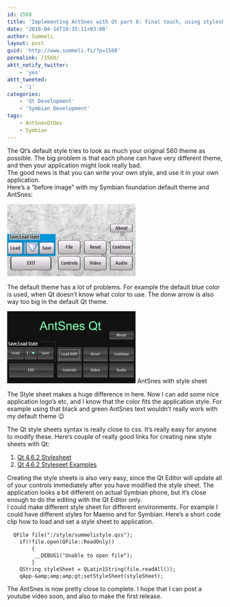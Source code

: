```yaml
---
id: 1568
title: 'Implementing AntSnes with Qt part 6: Final touch, using stylesheets'
date: '2010-04-14T19:35:11+03:00'
author: Summeli
layout: post
guid: 'http://www.summeli.fi/?p=1568'
permalink: /1568/
aktt_notify_twitter:
    - 'yes'
aktt_tweeted:
    - '1'
categories:
    - 'Qt Development'
    - 'Symbian Development'
tags:
    - AntSnesQtDev
    - Symbian
---
```


The Qt’s default style tries to look as much your original S60 theme as possible. The big problem is that each phone can have very different theme, and then your application might look really bad.  
The good news is that you can write your own style, and use it in your own application.  
Here’s a “before image” with my Symbian foundation default theme and AntSnes:

![AntSnes with Symbian default theme](/wp-content/uploads/2010/04/antsnes_default_theme-300x168.jpg)

The default theme has a lot of problems. For example the default blue color is used, when Qt doesn’t know what color to use. The donw arrow is also way too big in the default Qt theme.

![Antsnes with Style](/wp-content/uploads/2010/04/antsnes_with_style-300x168.jpg)
AntSnes with style sheet

The Style sheet makes a huge difference in here. Now I can add some nice application logo’s etc, and I know that the color fits the application style. For example using that black and green AntSnes text wouldn’t really work with my default theme 😉

The Qt style sheets syntax is really close to css. It’s really easy for anyone to modify these. Here’s couple of really good links for creating new style sheets with Qt:

1. [Qt 4.6.2 Stylesheet](http://doc.trolltech.com/4.6/stylesheet.html)
2. [Qt 4.6.2 Styleseet Examples](http://doc.trolltech.com/4.6/stylesheet-examples.html)

Creating the style sheets is also very easy, since the Qt Editor will update all of your controls immediately after you have modified the style sheet. The application looks a bit different on actual Symbian phone, but it’s close enough to do the editing with the Qt Editor only.  
I could make different style sheet for different environments. For example I could have different styles for Maemo and for Symbian. Here’s a short code clip how to load and set a style sheet to application.

```
  QFile file(":/style/summelistyle.qss");
    if(!file.open(QFile::ReadOnly))
        {
         __DEBUG1("Unable to open file");
        }
    QString styleSheet = QLatin1String(file.readAll());
    qApp-&amp;amp;amp;gt;setStyleSheet(styleSheet);
```

The AntSnes is now pretty close to complete. I hope that I can post a youtube video soon, and also to make the first release.
